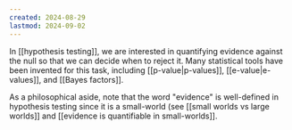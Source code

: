 ```yaml
---
created: 2024-08-29
lastmod: 2024-09-02
---
```


In [[hypothesis testing]], we are interested in quantifying evidence against the null so that we can decide when to reject it. Many statistical tools have been invented for this task, including [[p-value|p-values]], [[e-value|e-values]], and [[Bayes factors]].  

As a philosophical aside, note that the word "evidence" is well-defined in hypothesis testing since it is a small-world (see [[small worlds vs large worlds]] and [[evidence is quantifiable in small-worlds]]. 


